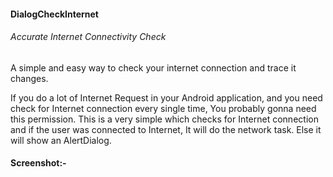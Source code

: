 #### DialogCheckInternet

###### Accurate Internet Connectivity Check
A simple and easy way to check your internet connection and trace it changes.

If you do a lot of Internet Request in your Android application, and you need check for Internet connection every single time, You probably gonna need this permission. This is a very simple which checks for Internet connection and if the user was connected to Internet, It will do the network task. Else it will show an AlertDialog.

#### Screenshot:-
